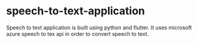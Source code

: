 # speech-to-text-application
Speech to text application is built using python and flutter. It uses microsoft azure speech to tex api in order to convert speech to text.
